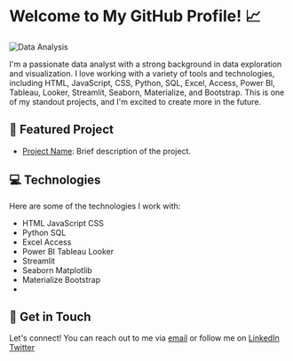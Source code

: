 # Welcome to My GitHub Profile! :chart_with_upwards_trend:

![Data Analysis](.jpg)

I'm a passionate data analyst with a strong background in data exploration and visualization. I love working with a variety of tools and technologies, including HTML, JavaScript, CSS, Python, SQL, Excel, Access, Power BI, Tableau, Looker, Streamlit, Seaborn, Materialize, and Bootstrap. This is one of my standout projects, and I'm excited to create more in the future.

## :rocket: Featured Project

- [Project Name](https://ari8897.github.io/): Brief description of the project.

## :computer: Technologies

Here are some of the technologies I work with:

- HTML JavaScript CSS
- Python SQL
- Excel Access 
- Power BI Tableau Looker
- Streamlit
- Seaborn Matplotlib
- Materialize Bootstrap
- 

## :email: Get in Touch

Let's connect! You can reach out to me via [email](mailto:arianaspenza@hotmail.com) 
or follow me on [LinkedIn](https://www.linkedin.com/in/arianasp/)  
[Twitter](https://twitter.com/ArianaSpenza)
